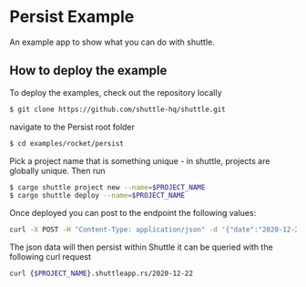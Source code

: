 # Persist Example

An example app to show what you can do with shuttle.

## How to deploy the example

To deploy the examples, check out the repository locally

```bash
$ git clone https://github.com/shuttle-hq/shuttle.git
```

navigate to the Persist root folder

```bash
$ cd examples/rocket/persist
```

Pick a project name that is something unique - in shuttle,
projects are globally unique. Then run

```bash
$ cargo shuttle project new --name=$PROJECT_NAME
$ cargo shuttle deploy --name=$PROJECT_NAME
```

Once deployed you can post to the endpoint the following values:
```bash
curl -X POST -H "Content-Type: application/json" -d '{"date":"2020-12-22", "temp_high":5, "temp_low":5, "precipitation": 5}' {$PROJECT_NAME}.shuttleapp.rs
```

The json data will then persist within Shuttle it can be queried with the following curl request

```bash
curl {$PROJECT_NAME}.shuttleapp.rs/2020-12-22
```

